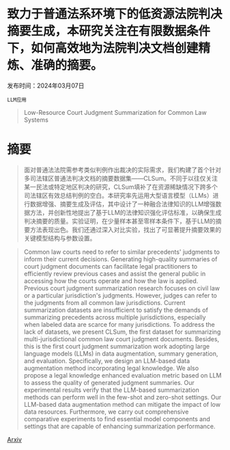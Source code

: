 # 致力于普通法系环境下的低资源法院判决摘要生成，本研究关注在有限数据条件下，如何高效地为法院判决文档创建精炼、准确的摘要。

发布时间：2024年03月07日

`LLM应用`

> Low-Resource Court Judgment Summarization for Common Law Systems

# 摘要

> 面对普通法法院需参考类似判例作出裁决的实际需求，我们构建了首个针对多司法辖区普通法判决文档的摘要数据集——CLSum。不同于以往仅关注某一民法或特定地区判决的研究，CLSum填补了在资源稀缺情况下跨多个司法辖区有效总结判例的空白。本研究率先运用大型语言模型（LLMs）进行数据增强、摘要生成及评估，其中设计了一种融合法律知识的LLM增强数据方法，并创新性地提出了基于LLM的法律知识强化评估标准，以确保生成判决摘要的质量。实验证明，在少量样本甚至零样本条件下，基于LLM的摘要方法表现出色。我们还通过深入对比实验，找出了可显著提升摘要效果的关键模型结构与参数设置。

> Common law courts need to refer to similar precedents' judgments to inform their current decisions. Generating high-quality summaries of court judgment documents can facilitate legal practitioners to efficiently review previous cases and assist the general public in accessing how the courts operate and how the law is applied. Previous court judgment summarization research focuses on civil law or a particular jurisdiction's judgments. However, judges can refer to the judgments from all common law jurisdictions. Current summarization datasets are insufficient to satisfy the demands of summarizing precedents across multiple jurisdictions, especially when labeled data are scarce for many jurisdictions. To address the lack of datasets, we present CLSum, the first dataset for summarizing multi-jurisdictional common law court judgment documents. Besides, this is the first court judgment summarization work adopting large language models (LLMs) in data augmentation, summary generation, and evaluation. Specifically, we design an LLM-based data augmentation method incorporating legal knowledge. We also propose a legal knowledge enhanced evaluation metric based on LLM to assess the quality of generated judgment summaries. Our experimental results verify that the LLM-based summarization methods can perform well in the few-shot and zero-shot settings. Our LLM-based data augmentation method can mitigate the impact of low data resources. Furthermore, we carry out comprehensive comparative experiments to find essential model components and settings that are capable of enhancing summarization performance.

[Arxiv](https://arxiv.org/abs/2403.04454)
